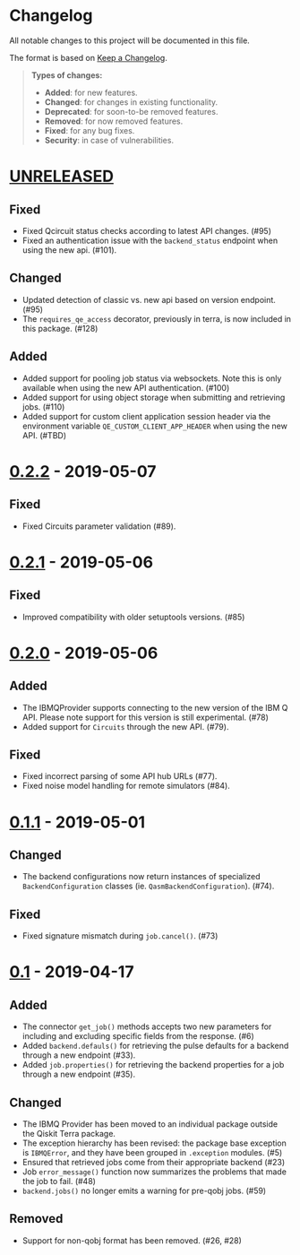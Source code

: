 # Changelog

All notable changes to this project will be documented in this file.

The format is based on [Keep a
Changelog](http://keepachangelog.com/en/1.0.0/).

> **Types of changes:**
>
> -   **Added**: for new features.
> -   **Changed**: for changes in existing functionality.
> -   **Deprecated**: for soon-to-be removed features.
> -   **Removed**: for now removed features.
> -   **Fixed**: for any bug fixes.
> -   **Security**: in case of vulnerabilities.

[UNRELEASED](https://github.com/Qiskit/qiskit-ibmq-provider/compare/0.2.2...HEAD)
=================================================================================

Fixed
-----

-   Fixed Qcircuit status checks according to latest API changes. (\#95)
-   Fixed an authentication issue with the `backend_status` endpoint
    when using the new api. (\#101).

Changed
-------

-   Updated detection of classic vs. new api based on version endpoint.
    (\#95)
-   The `requires_qe_access` decorator, previously in terra, is now
    included in this package. (\#128)

Added
-----

-   Added support for pooling job status via websockets. Note this is
    only available when using the new API authentication. (\#100)
-   Added support for using object storage when submitting and
    retrieving jobs. (\#110)
-   Added support for custom client application session header via the environment
    variable `QE_CUSTOM_CLIENT_APP_HEADER` when using the new API. (\#TBD)

[0.2.2](https://github.com/Qiskit/qiskit-ibmq-provider/compare/0.2.1...0.2.2) - 2019-05-07
==========================================================================================

Fixed
-----

-   Fixed Circuits parameter validation (\#89).

[0.2.1](https://github.com/Qiskit/qiskit-ibmq-provider/compare/0.2.0...0.2.1) - 2019-05-06
==========================================================================================

Fixed
-----

-   Improved compatibility with older setuptools versions. (\#85)

[0.2.0](https://github.com/Qiskit/qiskit-ibmq-provider/compare/0.1.1...0.2.0) - 2019-05-06
==========================================================================================

Added
-----

-   The IBMQProvider supports connecting to the new version of the IBM Q
    API. Please note support for this version is still experimental.
    (\#78)
-   Added support for `Circuits` through the new API. (\#79).

Fixed
-----

-   Fixed incorrect parsing of some API hub URLs (\#77).
-   Fixed noise model handling for remote simulators (\#84).

[0.1.1](https://github.com/Qiskit/qiskit-ibmq-provider/compare/0.1...0.1.1) - 2019-05-01
========================================================================================

Changed
-------

-   The backend configurations now return instances of specialized
    `BackendConfiguration` classes (ie. `QasmBackendConfiguration`).
    (\#74).

Fixed
-----

-   Fixed signature mismatch during `job.cancel()`. (\#73)

[0.1](https://github.com/Qiskit/qiskit-ibmq-provider/compare/104d524...0.1) - 2019-04-17
========================================================================================

Added
-----

-   The connector `get_job()` methods accepts two new parameters for
    including and excluding specific fields from the response. (\#6)
-   Added `backend.defauls()` for retrieving the pulse defaults for a
    backend through a new endpoint (\#33).
-   Added `job.properties()` for retrieving the backend properties for a
    job through a new endpoint (\#35).

Changed
-------

-   The IBMQ Provider has been moved to an individual package outside
    the Qiskit Terra package.
-   The exception hierarchy has been revised: the package base exception
    is `IBMQError`, and they have been grouped in `.exception` modules.
    (\#5)
-   Ensured that retrieved jobs come from their appropriate backend
    (\#23)
-   Job `error_message()` function now summarizes the problems that made
    the job to fail. (\#48)
-   `backend.jobs()` no longer emits a warning for pre-qobj jobs. (\#59)

Removed
-------

-   Support for non-qobj format has been removed. (\#26, \#28)
